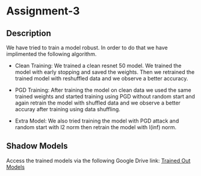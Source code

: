 # Assignment-3

## Description
We have tried to train a model robust. In order to do that we have implimented the following algorithm.

* Clean Training: We trained a clean resnet 50 model. We trained the model with early stopping and saved the weights. Then we retrained the trained model with reshuffled data and we observe a better accuracy.

* PGD Training: After training the model on clean data we used the same trained weights and started training using PGD without random start and again retrain the model with shuffled data and we observe a better accuray after training using data shuffling. 

* Extra Model: We also tried training the model with PGD attack and random start with l2 norm then retrain the model with l(inf) norm.

## Shadow Models
Access the trained models via the following Google Drive link: [Trained Out Models](https://drive.google.com/drive/folders/1N6BdTbHrzdXmjFRM5zmEHCqhAPFULBSX?usp=sharing)


